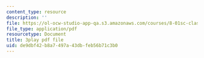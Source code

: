 ```yaml
---
content_type: resource
description: ''
file: https://ol-ocw-studio-app-qa.s3.amazonaws.com/courses/8-01sc-classical-mechanics-fall-2016/de9dbf42b8a7497a43dbfeb56b71c3b0_2tSUT6HDeaw.pdf
file_type: application/pdf
resourcetype: Document
title: 3play pdf file
uid: de9dbf42-b8a7-497a-43db-feb56b71c3b0
---
```

